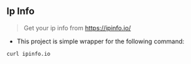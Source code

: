 ## Ip Info

> Get your ip info from https://ipinfo.io/

- This project is simple wrapper for the following command:

```shell
curl ipinfo.io
```
